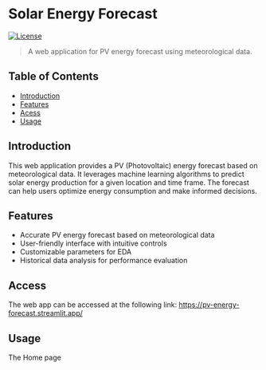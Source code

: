 # Solar Energy Forecast

[![License](https://img.shields.io/badge/license-MIT-blue.svg)](LICENSE)

> A web application for PV energy forecast using meteorological data.

## Table of Contents

- [Introduction](#introduction)
- [Features](#features)
- [Acess](#access)
- [Usage](#usage)

## Introduction

This web application provides a PV (Photovoltaic) energy forecast based on meteorological data. It leverages machine learning algorithms to predict solar energy production for a given location and time frame. The forecast can help users optimize energy consumption and make informed decisions.

## Features

- Accurate PV energy forecast based on meteorological data
- User-friendly interface with intuitive controls
- Customizable parameters for EDA
- Historical data analysis for performance evaluation

## Access

The web app can be accessed at the following link: https://pv-energy-forecast.streamlit.app/

## Usage

The Home page 
